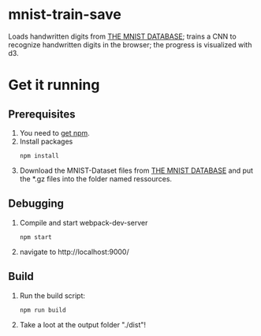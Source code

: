 # mnist-train-save

Loads handwritten digits from [THE MNIST DATABASE](http://yann.lecun.com/exdb/mnist/); trains a CNN to recognize handwritten digits in the browser; the progress is visualized with d3.

# Get it running

## Prerequisites

1. You need to [get npm](https://www.npmjs.com/get-npm).
2. Install packages
   ```
   npm install
   ```
3. Download the MNIST-Dataset files from [THE MNIST DATABASE](http://yann.lecun.com/exdb/mnist/) and put the \*.gz files into the folder named ressources.

## Debugging

1. Compile and start webpack-dev-server
   ```
   npm start
   ```
2. navigate to http://localhost:9000/

## Build

1. Run the build script:
   ```
   npm run build
   ```
2. Take a loot at the output folder "./dist"!
